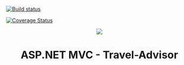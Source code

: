 [![Build status](https://ci.appveyor.com/api/projects/status/3nhbbj2o27ws2ynj/branch/master?svg=true)](https://ci.appveyor.com/project/Xristinaaaa/travel-advisor/branch/master)

[![Coverage Status](https://coveralls.io/repos/github/Xristinaaaa/Travel-Advisor/badge.svg?branch=master)](https://coveralls.io/github/Xristinaaaa/Travel-Advisor?branch=master)

<p align="center">
<a href="http://academy.telerik.com/">
<img src="https://camo.githubusercontent.com/08ecbe7b67d65cc7c6990787e2836b27b4296f2d/68747470733a2f2f7261772e6769746875622e636f6d2f666c65787472792f54656c6572696b2d41636164656d792f6d61737465722f50726f6772616d6d696e6725323077697468253230432532332f436f6465732f4f746865722f54656c6572696b2e706e67"/>
</a>

<h1 align="center">ASP.NET MVC - Travel-Advisor</h1>
